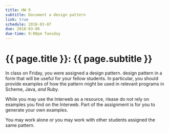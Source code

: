```yaml
---
title: HW 9
subtitle: Document a design pattern
link: true
schedule: 2018-03-07
due: 2018-03-06
due-time: 9:00pm Tuesday
---
```

# {{ page.title }}: {{ page.subtitle }}

In class on Friday, you were assigned a design pattern.
design pattern in a form that will be useful for your fellow students.
In particular, you should provide examples of how the pattern might be
used in relevant programs in Scheme, Java, *and* Ruby.

While you may use the Interweb as a resource, rlease do not rely on 
examples you find on the Interweb.  Part of the assignment is for you
to generate your own examples.

You may work alone or you may work with other students assigned the same
pattern.
